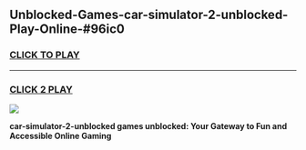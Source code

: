 
## Unblocked-Games-car-simulator-2-unblocked-Play-Online-#96ic0
<h3>
<a href="https://premium.freeplayer.one?title=car-simulator-2-unblocked&ref=27F">CLICK TO PLAY</a></h3>
<hr>

<h3>
<a href="https://premium.freeplayer.one?title=car-simulator-2-unblocked&ref=27F">CLICK 2 PLAY</a>
  
</h3>

<a href="https://premium.freeplayer.one?title=car-simulator-2-unblocked&ref=27F"><img src="https://clearcache.store/games.png"></a>


**car-simulator-2-unblocked games unblocked: Your Gateway to Fun and Accessible Online Gaming**
